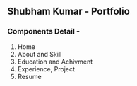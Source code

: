 ## Shubham Kumar - Portfolio

### Components Detail - 
1. Home
2. About and Skill
3. Education and Achivment
4. Experience, Project
5. Resume


